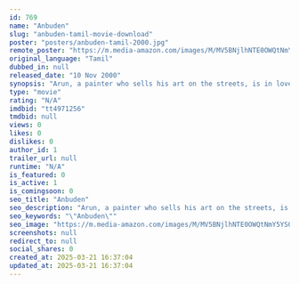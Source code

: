 ```yaml
---
id: 769
name: "Anbuden"
slug: "anbuden-tamil-movie-download"
poster: "posters/anbuden-tamil-2000.jpg"
remote_poster: "https://m.media-amazon.com/images/M/MV5BNjlhNTE0OWQtNmY5YS00M2U4LWEzMzItY2E2ZDcyNmVlZjk1XkEyXkFqcGdeQXVyOTk3NTc2MzE@._V1_SX300.jpg"
original_language: "Tamil"
dubbed_in: null
released_date: "10 Nov 2000"
synopsis: "Arun, a painter who sells his art on the streets, is in love with a girl he's never met. He also declines the love of a model. Finally he gets a call from the girl who has some shocking news for him."
type: "movie"
rating: "N/A"
imdbid: "tt4971256"
tmdbid: null
views: 0
likes: 0
dislikes: 0
author_id: 1
trailer_url: null
runtime: "N/A"
is_featured: 0
is_active: 1
is_comingsoon: 0
seo_title: "Anbuden"
seo_description: "Arun, a painter who sells his art on the streets, is in love with a girl he's never met. He also declines the love of a model. Finally he gets a call from the girl who has some shocking news for him."
seo_keywords: "\"Anbuden\""
seo_image: "https://m.media-amazon.com/images/M/MV5BNjlhNTE0OWQtNmY5YS00M2U4LWEzMzItY2E2ZDcyNmVlZjk1XkEyXkFqcGdeQXVyOTk3NTc2MzE@._V1_SX300.jpg"
screenshots: null
redirect_to: null
social_shares: 0
created_at: 2025-03-21 16:37:04
updated_at: 2025-03-21 16:37:04
---
```


